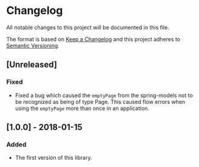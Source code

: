 # Changelog
All notable changes to this project will be documented in this file.

The format is based on [Keep a Changelog](http://keepachangelog.com/en/1.0.0/)
and this project adheres to [Semantic Versioning](http://semver.org/spec/v2.0.0.html).

## [Unreleased]

### Fixed
- Fixed a bug which caused the `emptyPage` from the spring-models not
to be recognized as being of type Page<T>. This caused flow errors when
using the `emptyPage` more than once in an application.

## [1.0.0] - 2018-01-15

### Added
- The first version of this library.
